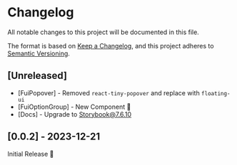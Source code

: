 # Changelog

All notable changes to this project will be documented in this file.

The format is based on [Keep a Changelog](https://keepachangelog.com/en/1.0.0/),
and this project adheres to [Semantic Versioning](https://semver.org/spec/v2.0.0.html).

## [Unreleased]
* [FuiPopover] - Removed `react-tiny-popover` and replace with `floating-ui`
* [FuiOptionGroup] - New Component 🎉
* [Docs] - Upgrade to Storybook@7.6.10

## [0.0.2] - 2023-12-21
Initial Release 🎉